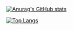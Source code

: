[![Anurag's GitHub stats](https://github-readme-stats.vercel.app/api?username=sakuralun96&show_icons=true&theme=tokyonight&include_all_commits=true)](https://github.com/sakuralun96/github-readme-stats)

[![Top Langs](https://github-readme-stats.vercel.app/api/top-langs/?username=sakuralun96&show_icons=true&theme=tokyonight)](https://github.com/sakuralun96/github-readme-stats)